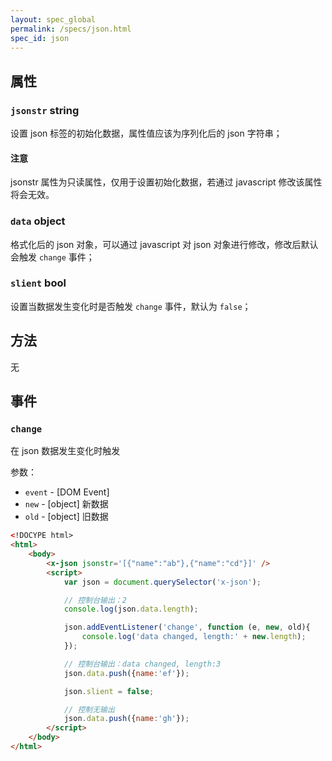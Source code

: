 ```yaml
---
layout: spec_global
permalink: /specs/json.html
spec_id: json
---
```


## 属性

### `jsonstr` **string**

设置 json 标签的初始化数据，属性值应该为序列化后的 json 字符串；

<div class="callout callout-danger">
    <h4>注意</h4>
    <p>
        jsonstr 属性为只读属性，仅用于设置初始化数据，若通过 javascript 修改该属性将会无效。
    </p>
</div>

### `data` **object**

格式化后的 json 对象，可以通过 javascript 对 json 对象进行修改，修改后默认会触发 `change` 事件；

### `slient` **bool**

设置当数据发生变化时是否触发 `change` 事件，默认为 `false`；

## 方法

无

## 事件

### `change`

在 json 数据发生变化时触发

参数：

 * `event` - [DOM Event]
 * `new` - [object] 新数据
 * `old` - [object] 旧数据

```html
<!DOCYPE html>
<html>
    <body>
        <x-json jsonstr='[{"name":"ab"},{"name":"cd"}]' />
        <script>
            var json = document.querySelector('x-json');

            // 控制台输出：2
            console.log(json.data.length); 

            json.addEventListener('change', function (e, new, old){
                console.log('data changed, length:' + new.length);
            });

            // 控制台输出：data changed, length:3
            json.data.push({name:'ef'});

            json.slient = false;

            // 控制无输出
            json.data.push({name:'gh'});
        </script>
    </body>
</html>
```